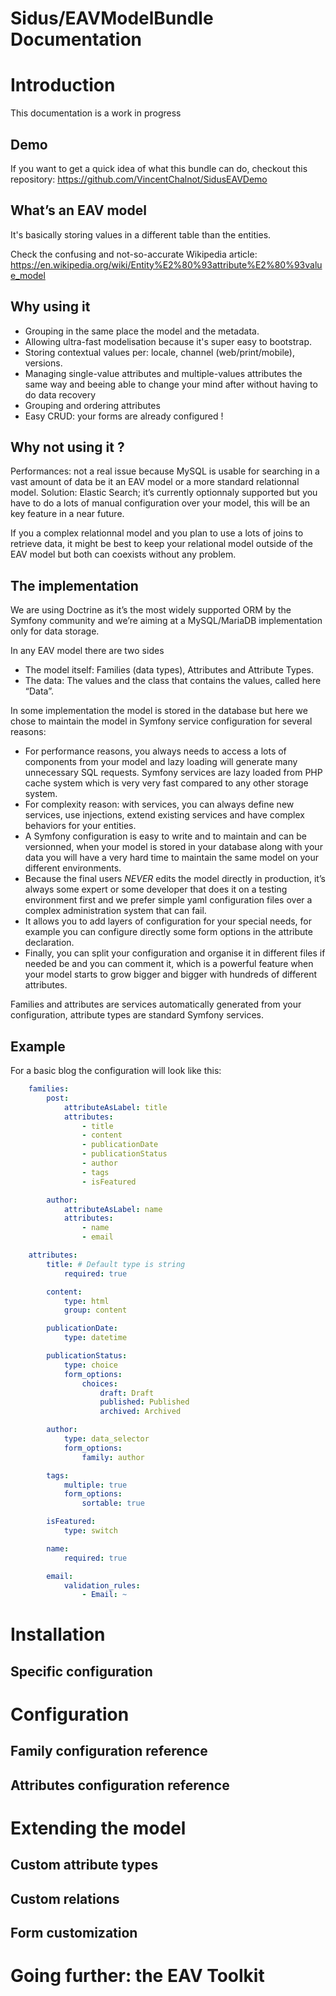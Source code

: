Sidus/EAVModelBundle Documentation
==================================

# Introduction

This documentation is a work in progress

## Demo
If you want to get a quick idea of what this bundle can do, checkout this repository:
https://github.com/VincentChalnot/SidusEAVDemo

## What’s an EAV model
It's basically storing values in a different table than the entities.

Check the confusing and not-so-accurate Wikipedia article:
https://en.wikipedia.org/wiki/Entity%E2%80%93attribute%E2%80%93value_model

## Why using it
- Grouping in the same place the model and the metadata.
- Allowing ultra-fast modelisation because it's super easy to bootstrap.
- Storing contextual values per: locale, channel (web/print/mobile), versions.
- Managing single-value attributes and multiple-values attributes the same way and beeing able to change your mind after without having to do data recovery
- Grouping and ordering attributes
- Easy CRUD: your forms are already configured !

## Why not using it ?
Performances: not a real issue because MySQL is usable for searching in a vast amount of data be it an EAV model or a more standard relationnal model. Solution: Elastic Search; it’s currently optionnaly supported but you have to do a lots of manual configuration over your model, this will be an key feature in a near future.

If you a complex relationnal model and you plan to use a lots of joins to retrieve data, it might be best to keep your relational model outside of the EAV model but both can coexists without any problem.

## The implementation
We are using Doctrine as it’s the most widely supported ORM by the Symfony community and we’re aiming at a MySQL/MariaDB implementation only for data storage.

In any EAV model there are two sides
- The model itself: Families (data types), Attributes and Attribute Types.
- The data: The values and the class that contains the values, called here “Data”.

In some implementation the model is stored in the database but here we chose to maintain the model in Symfony service configuration for several reasons:
- For performance reasons, you always needs to access a lots of components from your model and lazy loading will generate many unnecessary SQL requests. Symfony services are lazy loaded from PHP cache system which is very very fast compared to any other storage system.
- For complexity reason: with services, you can always define new services, use injections, extend existing services and have complex behaviors for your entities.
- A Symfony configuration is easy to write and to maintain and can be versionned, when your model is stored in your database along with your data you will have a very hard time to maintain the same model on your different environments.
- Because the final users *NEVER* edits the model directly in production, it’s always some expert or some developer that does it on a testing environment first and we prefer simple yaml configuration files over a complex administration system that can fail.
- It allows you to add layers of configuration for your special needs, for example you can configure directly some form options in the attribute declaration.
- Finally, you can split your configuration and organise it in different files if needed be and you can comment it, which is a powerful feature when your model starts to grow bigger and bigger with hundreds of different attributes.

Families and attributes are services automatically generated from your configuration, attribute types are standard Symfony services.

## Example
For a basic blog the configuration will look like this:

```yaml
    families:
        post:
            attributeAsLabel: title
            attributes:
                - title
                - content
                - publicationDate
                - publicationStatus
                - author
                - tags
                - isFeatured

        author:
            attributeAsLabel: name
            attributes:
                - name
                - email

    attributes:
        title: # Default type is string
            required: true

        content:
            type: html
            group: content

        publicationDate:
            type: datetime

        publicationStatus:
            type: choice
            form_options:
                choices:
                    draft: Draft
                    published: Published
                    archived: Archived

        author:
            type: data_selector
            form_options:
                family: author

        tags:
            multiple: true
            form_options:
                sortable: true

        isFeatured:
            type: switch

        name:
            required: true

        email:
            validation_rules:
                - Email: ~
```

# Installation
## Specific configuration

# Configuration
## Family configuration reference
## Attributes configuration reference

# Extending the model
## Custom attribute types
## Custom relations
## Form customization

# Going further: the EAV Toolkit